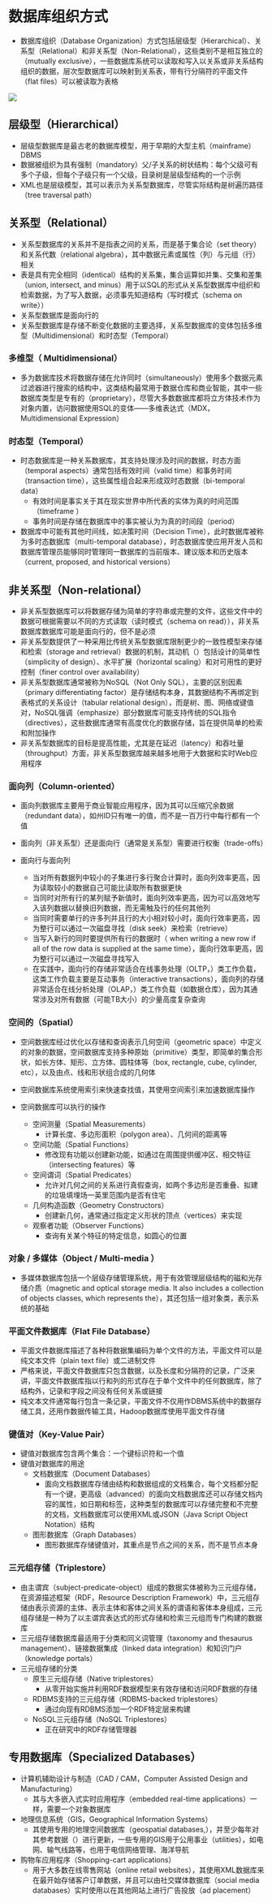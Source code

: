# **数据库组织方式**

- 数据库组织（Database Organization）方式包括层级型（Hierarchical）、关系型（Relational）和非关系型（Non-Relational），这些类别不是相互独立的（mutually exclusive），一些数据库系统可以读取和写入以关系或非关系结构组织的数据，层次型数据库可以映射到关系表，带有行分隔符的平面文件（flat files）可以被读取为表格

![](assets\数据库组织\数据库组织.jpg)

## 层级型（Hierarchical）

- 层级型数据库是最古老的数据库模型，用于早期的大型主机（mainframe）DBMS
- 数据被组织为具有强制（mandatory）父/子关系的树状结构：每个父级可有多个子级，但每个子级只有一个父级，目录树是层级型结构的一个示例
- XML也是层级模型，其可以表示为关系型数据库，尽管实际结构是树遍历路径（tree traversal path）

## 关系型（Relational）

- 关系型数据库的关系并不是指表之间的关系，而是基于集合论（set theory）和关系代数（relational algebra），其中数据元素或属性（列）与元组（行）相关
- 表是具有完全相同（identical）结构的关系集，集合运算如并集、交集和差集（union, intersect, and minus）用于以SQL的形式从关系型数据库中组织和检索数据，为了写入数据，必须事先知道结构（写时模式（schema on write））
- 关系型数据库是面向行的
- 关系型数据库是存储不断变化数据的主要选择，关系型数据库的变体包括多维型（Multidimensional）和时态型（Temporal）

### 多维型（ Multidimensional）

- 多为数据库技术将数据存储在允许同时（simultaneously）使用多个数据元素过滤器进行搜索的结构中，这类结构最常用于数据仓库和商业智能，其中一些数据库类型是专有的（proprietary），尽管大多数数据库都将立方体技术作为对象内置，访问数据使用SQL的变体——多维表达式（MDX，Multidimensional Expression）

### 时态型（Temporal）

- 时态数据库是一种关系数据库，其支持处理涉及时间的数据，时态方面（temporal aspects）通常包括有效时间（valid time）和事务时间（transaction time），这些属性组合起来形成双时态数据（bi-temporal data）
  - 有效时间是事实关于其在现实世界中所代表的实体为真的时间范围（timeframe ）
  - 事务时间是存储在数据库中的事实被认为为真的时间段（period）
- 数据库中可能有其他时间线，如决策时间（Decision Time），此时数据库被称为多时态数据库（multi-temporal database），时态数据库使应用开发人员和数据库管理员能够同时管理同一数据库的当前版本、建议版本和历史版本（current, proposed, and historical versions）

## 非关系型（Non-relational）

- 非关系型数据库可以将数据存储为简单的字符串或完整的文件，这些文件中的数据可根据需要以不同的方式读取（读时模式（schema on read）），非关系数据库数据库可能是面向行的，但不是必须
- 非关系型数提供了一种采用比传统关系型数据库限制更少的一致性模型来存储和检索（storage and retrieval）数据的机制，其动机（）包括设计的简单性（simplicity of design）、水平扩展（horizontal scaling）和对可用性的更好控制（finer control over availability）
- 非关系型数据库通常被称为NoSQL（Not Only SQL），主要的区别因素（primary differentiating factor）是存储结构本身，其数据结构不再绑定到表格式的关系设计（tabular relational design），而是树、图、网络或键值对，NoSQL强调（emphasize）部分数据库可能支持传统的SQL指令（directives），这些数据库通常有高度优化的数据存储，旨在提供简单的检索和附加操作
- 非关系型数据库的目标是提高性能，尤其是在延迟（latency）和吞吐量（throughput）方面，非关系型数据库越来越多地用于大数据和实时Web应用程序

### 面向列（Column-oriented）

- 面向列数据库主要用于商业智能应用程序，因为其可以压缩冗余数据（redundant data），如州ID只有唯一的值，而不是一百万行中每行都有一个值
- 面向列（非关系型）还是面向行（通常是关系型）需要进行权衡（trade-offs）

- 面向行与面向列
  - 当对所有数据列中较小的子集进行多行聚合计算时，面向列效率更高，因为读取较小的数据自己可能比读取所有数据更快
  - 当同时对所有行的某列赋予新值时，面向列效率更高，因为可以高效地写入该列数据以替换旧列数据，而无需触及行的任何其他列
  - 当同时需要单行的许多列并且行的大小相对较小时，面向行效率更高，因为整行可以通过一次磁盘寻找（disk seek）来检索（retrieve）
  - 当写入新行的同时要提供所有行的数据时（ when writing a new row if all of the row data is supplied at the same time），面向行效率更高，因为整行可以通过一次磁盘寻找写入
  - 在实践中，面向行的存储非常适合在线事务处理（OLTP，）类工作负载，这类工作负载主要是互动事务（interactive transactions），面向列的存储非常适合在线分析处理（OLAP，）类工作负载（如数据仓库），因为其通常涉及对所有数据（可能TB大小）的少量高度复杂查询

### 空间的（Spatial）

- 空间数据库经过优化以存储和查询表示几何空间（geometric space）中定义的对象的数据，空间数据库支持多种原始（primitive）类型，即简单的集合形状，如长方体、矩形、立方体、圆柱体等（box, rectangle, cube, cylinder, etc），以及由点、线和形状组合成的几何体

- 空间数据库系统使用索引来快速查找值，其使用空间索引来加速数据库操作

- 空间数据库可以执行的操作

  - 空间测量（Spatial Measurements）
    - 计算长度、多边形面积（polygon area）、几何间的距离等
  - 空间功能（Spatial Functions）
    - 修改现有功能以创建新功能，如通过在周围提供缓冲区、相交特征（intersecting features）等
  - 空间谓词（Spatial Predicates）
    - 允许对几何之间的关系进行真假查询，如两个多边形是否重叠、拟建的垃圾填埋场一英里范围内是否有住宅
  - 几何构造函数（Geometry Constructors）
    - 创建新几何，通常通过指定定义形状的顶点（vertices）来实现
  - 观察者功能（Observer Functions）
    - 查询有关某个特征的特定信息，如圆心的位置

### 对象 / 多媒体（Object / Multi-media ）

  - 多媒体数据库包括一个层级存储管理系统，用于有效管理层级结构的磁和光存储介质（magnetic and optical storage media. It also includes a collection of objects classes, which represents the），其还包括一组对象类，表示系统的基础

### 平面文件数据库（Flat File Database）

- 平面文件数据库描述了各种将数据集编码为单个文件的方法，平面文件可以是纯文本文件（plain text file）或二进制文件
- 严格来说，平面文件数据库只包含数据，以及长度和分隔符的记录，广泛来讲，平面文件数据库指以行和列的形式存在于单个文件中的任何数据库，除了结构外，记录和字段之间没有任何关系或链接
- 纯文本文件通常每行包含一条记录，平面文件不仅用作DBMS系统中的数据存储工具，还用作数据传输工具，Hadoop数据库使用平面文件存储

### 键值对（Key-Value Pair）

- 键值对数据库包含两个集合：一个键标识符和一个值
- 键值对数据库的用途
  - 文档数据库（Document Databases）
    - 面向文档数据库存储由结构和数据组成的文档集合，每个文档都分配有一个键，更高级（advanced）的面向文档数据库还可以存储文档内容的属性，如日期和标签，这种类型的数据库可以存储完整和不完整的文档，文档数据库可以使用XML或JSON（Java Script Object Notation）结构
  - 图形数据库（Graph Databases）
    - 图形数据库存储键值对，其重点是节点之间的关系，而不是节点本身

### 三元组存储（Triplestore）

- 由主谓宾（subject-predicate-object）组成的数据实体被称为三元组存储，在资源描述框架（RDF，Resource Description Framework）中，三元组存储由表示资源的主体、表示主体和客体之间关系的谓语和客体本身组成，三元组存储是一种为了以主谓宾表达式的形式存储和检索三元组而专门构建的数据库
- 三元组存储数据库最适用于分类和同义词管理（taxonomy and thesaurus management）、链接数据集成（linked data integration）和知识门户（knowledge portals）
- 三元组存储的分类
  - 原生三元组存储（Native triplestores）
    - 从零开始实施并利用RDF数据模型来有效存储和访问RDF数据的存储
  - RDBMS支持的三元组存储（RDBMS-backed triplestores）
    - 通过向现有RDBMS添加一个RDF特定层来构建
  - NoSQL三元组存储（NoSQL Triplestores）
    - 正在研究中的RDF存储管理器

## 专用数据库（Specialized Databases）

- 计算机辅助设计与制造（CAD / CAM，Computer Assisted Design and Manufacturing）
  - 其与大多嵌入式实时应用程序（embedded real-time applications）一样，需要一个对象数据库
- 地理信息系统（GIS，Geographical Information Systems）
  - 其使用专用的地理空间数据库（geospatial databases,），并至少每年对其参考数据（）进行更新，一些专用的GIS用于公用事业（utilities），如电网、输气线路等，也用于电信网络管理、海洋导航
- 购物车应用程序（Shopping-cart applications）
  - 用于大多数在线零售网站（online retail websites），其使用XML数据库来在最开始存储客户订单数据，并且可以由社交媒体数据库（social media databases）实时使用以在其他网站上进行广告投放（ad placement）